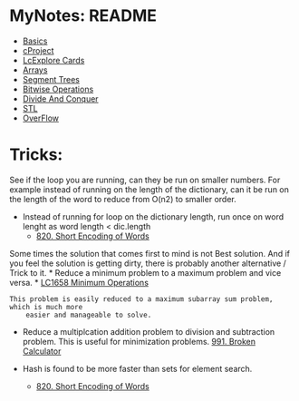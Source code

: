 # MyNotes: README
* [Basics](https://github.com/atgarg11/iPrep-MyNotes/blob/main/Basics.md)
* [cProject](https://github.com/atgarg11/cProject/blob/master/README.md)
* [LcExplore Cards](https://github.com/atgarg11/iPrep-MyNotes/blob/main/lcexploreCards.md)
* [Arrays](https://github.com/atgarg11/iPrep-MyNotes/blob/main/Arrays.md)
* [Segment Trees](https://github.com/atgarg11/iPrep-MyNotes/blob/main/SegmentTree.md)
* [Bitwise Operations](https://github.com/atgarg11/iPrep-MyNotes/blob/main/bitOperations.md)
* [Divide And Conquer](https://github.com/atgarg11/iPrep-MyNotes/blob/main/DivideNConquer.md)
* [STL](https://github.com/atgarg11/iPrep-MyNotes/blob/main/STL.html)
* [OverFlow](https://github.com/atgarg11/iPrep-MyNotes/blob/main/overFlow.md)

# Tricks: 
 See if the loop you are running, can they be run on smaller numbers. For example instead of running on the length of the dictionary, can it be run on the length of the word to reduce from O(n2) to smaller order. 
  * Instead of running for loop on the dictionary length, run once on word lenght as word length < dic.length
    * [820. Short Encoding of Words](https://leetcode.com/problems/short-encoding-of-words/)

 Some times the solution that comes first to mind is not Best solution. And if you feel the solution is getting dirty, there is probably another alternative / Trick to it. 
    * Reduce a minimum problem to a maximum problem and vice versa.
    * [LC1658 Minimum Operations](https://leetcode.com/problems/minimum-operations-to-reduce-x-to-zeroo)
    
    This problem is easily reduced to a maximum subarray sum problem, which is much more
        easier and manageable to solve. 
* Reduce a multiplcation addition problem to division and subtraction problem. This is useful for minimization problems.
[991. Broken Calculator](https://leetcode.com/problems/broken-calculator/)

* Hash is found to be more faster than sets for element search. 
    * [820. Short Encoding of Words](https://leetcode.com/problems/short-encoding-of-words/)